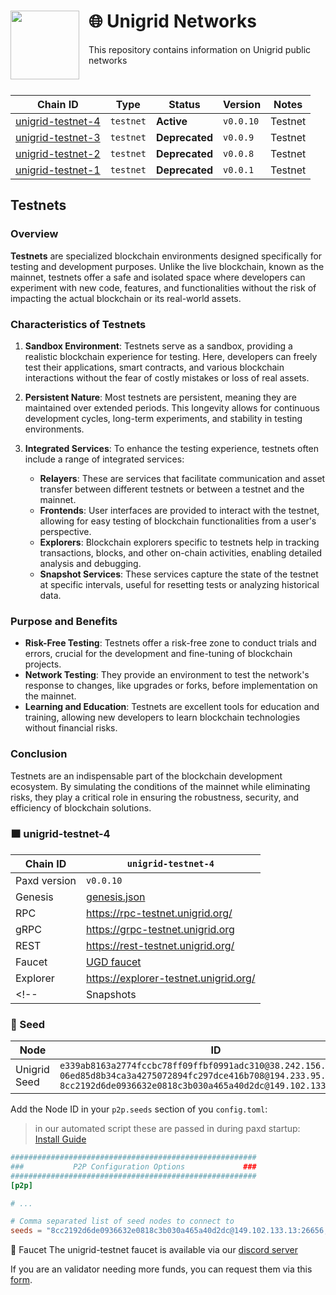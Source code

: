 <div>
    <img src="https://avatars.githubusercontent.com/u/52098353" align="left" width="110" style="margin-right: 15px"/>
    <h1>   
        🌐 Unigrid Networks
    </h1>
    <p> This repository contains information on Unigrid public networks </p>
    <br>
</div>

| Chain ID                              | Type      | Status     | Version       | Notes                     |
|---------------------------------------|-----------|------------|---------------|---------------------------|
| [unigrid-testnet-4](./unigrid-testnet-4) | `testnet` | **Active** | `v0.0.10` | Testnet                   |
| [unigrid-testnet-3](./unigrid-testnet-3) | `testnet` | **Deprecated** | `v0.0.9` | Testnet                   |
| [unigrid-testnet-2](./unigrid-testnet-2) | `testnet` | **Deprecated** | `v0.0.8` | Testnet                   |
| [unigrid-testnet-1](./unigrid-testnet-1) | `testnet` | **Deprecated** | `v0.0.1` | Testnet                   |


## Testnets

### Overview

**Testnets** are specialized blockchain environments designed specifically for testing and development purposes. Unlike the live blockchain, known as the mainnet, testnets offer a safe and isolated space where developers can experiment with new code, features, and functionalities without the risk of impacting the actual blockchain or its real-world assets.

### Characteristics of Testnets

1. **Sandbox Environment**: Testnets serve as a sandbox, providing a realistic blockchain experience for testing. Here, developers can freely test their applications, smart contracts, and various blockchain interactions without the fear of costly mistakes or loss of real assets.

2. **Persistent Nature**: Most testnets are persistent, meaning they are maintained over extended periods. This longevity allows for continuous development cycles, long-term experiments, and stability in testing environments.

3. **Integrated Services**: To enhance the testing experience, testnets often include a range of integrated services:
    - **Relayers**: These are services that facilitate communication and asset transfer between different testnets or between a testnet and the mainnet.
    - **Frontends**: User interfaces are provided to interact with the testnet, allowing for easy testing of blockchain functionalities from a user's perspective.
    - **Explorers**: Blockchain explorers specific to testnets help in tracking transactions, blocks, and other on-chain activities, enabling detailed analysis and debugging.
    - **Snapshot Services**: These services capture the state of the testnet at specific intervals, useful for resetting tests or analyzing historical data.

### Purpose and Benefits

- **Risk-Free Testing**: Testnets offer a risk-free zone to conduct trials and errors, crucial for the development and fine-tuning of blockchain projects.
- **Network Testing**: They provide an environment to test the network's response to changes, like upgrades or forks, before implementation on the mainnet.
- **Learning and Education**: Testnets are excellent tools for education and training, allowing new developers to learn blockchain technologies without financial risks.

### Conclusion

Testnets are an indispensable part of the blockchain development ecosystem. By simulating the conditions of the mainnet while eliminating risks, they play a critical role in ensuring the robustness, security, and efficiency of blockchain solutions.

### 🟧 unigrid-testnet-4

| Chain ID         | `unigrid-testnet-4`                                      |
|------------------|----------------------------------------------------|
| Paxd version | `v0.0.10`                                      |
| Genesis          | [genesis.json](https://raw.githubusercontent.com/unigrid-project/unigrid-cosmos-networks/master/unigrid-testnet-4/genesis/genesis.json) |
| RPC              | <https://rpc-testnet.unigrid.org/>                 |
| gRPC             | <https://grpc-testnet.unigrid.org>                |
| REST             | <https://rest-testnet.unigrid.org/>                 |
| Faucet           | [UGD faucet](https://docs.unigrid.org/docs/testnet/jointestnet/)            |
| Explorer         | <https://explorer-testnet.unigrid.org/>            |
<!-- | Snapshots        | <https://unigrid.org>           | -->

### 🌱 Seed

| Node          | ID                                                                                                                                                                                                          |
|---------------|-------------------------------------------------------------------------------------------------------------------------------------------------------------------------------------------------------------|
| Unigrid Seed | `e339ab8163a2774fccbc78ff09ffbf0991adc310@38.242.156.2:26656` <br/> `06ed85d8b34ca3a4275072894fc297dce416b708@194.233.95.48:26656`   <br/> `8cc2192d6de0936632e0818c3b030a465a40d2dc@149.102.133.13:26656`                                                            |

Add the Node ID in your `p2p.seeds` section of you `config.toml`:


> in our automated script these are passed in during paxd startup: [Install Guide](https://github.com/unigrid-project/unigrid-cosmos-networks/tree/master/unigrid-testnet-4)

```toml
#######################################################
###           P2P Configuration Options             ###
#######################################################
[p2p]

# ...

# Comma separated list of seed nodes to connect to
seeds = "8cc2192d6de0936632e0818c3b030a465a40d2dc@149.102.133.13:26656,06ed85d8b34ca3a4275072894fc297dce416b708@194.233.95.48:26656,06ed85d8b34ca3a4275072894fc297dce416b708@194.233.95.48:26656"
```

🚰 Faucet
The unigrid-testnet faucet is available via our [discord server](https://docs.unigrid.org/docs/testnet/jointestnet/)

If you are an validator needing more funds, you can request them via this [form](https://forms.gle/Ubv2u6T1AWgWkTRS9).
